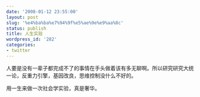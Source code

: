 ```yaml
---
date: '2008-01-12 23:55:00'
layout: post
slug: '%e4%ba%ba%e7%94%9f%e5%ae%9e%e9%aa%8c'
status: publish
title: 人生实验
wordpress_id: '282'
categories:
- twitter
---
```


人要是没有一辈子都完成不了的事情在手头做着该有多无聊啊。所以研究研究大统一论，反重力引擎，基因改良，思维控制没什么不好的。


用一生来做一次社会学实验，真是奢华。
